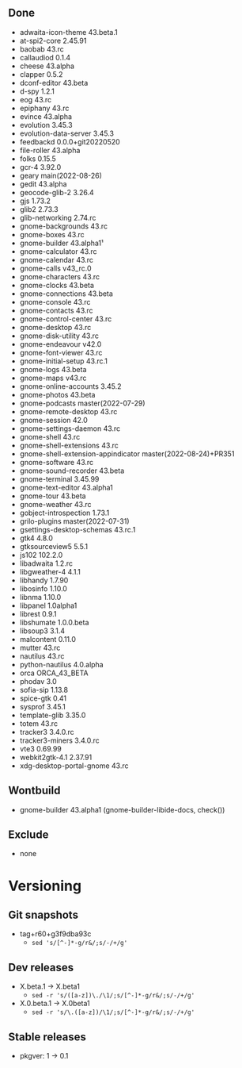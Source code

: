 ## Done
- adwaita-icon-theme 43.beta.1
- at-spi2-core 2.45.91
- baobab 43.rc
- callaudiod 0.1.4
- cheese 43.alpha
- clapper 0.5.2
- dconf-editor 43.beta
- d-spy 1.2.1
- eog 43.rc
- epiphany 43.rc
- evince 43.alpha
- evolution 3.45.3
- evolution-data-server 3.45.3
- feedbackd 0.0.0+git20220520
- file-roller 43.alpha
- folks 0.15.5
- gcr-4 3.92.0
- geary main(2022-08-26)
- gedit 43.alpha
- geocode-glib-2 3.26.4
- gjs 1.73.2
- glib2 2.73.3
- glib-networking 2.74.rc
- gnome-backgrounds 43.rc
- gnome-boxes 43.rc
- gnome-builder 43.alpha1¹
- gnome-calculator 43.rc
- gnome-calendar 43.rc
- gnome-calls v43_rc.0
- gnome-characters 43.rc
- gnome-clocks 43.beta
- gnome-connections 43.beta
- gnome-console 43.rc
- gnome-contacts 43.rc
- gnome-control-center 43.rc
- gnome-desktop 43.rc
- gnome-disk-utility 43.rc
- gnome-endeavour v42.0
- gnome-font-viewer 43.rc
- gnome-initial-setup 43.rc.1
- gnome-logs 43.beta
- gnome-maps v43.rc
- gnome-online-accounts 3.45.2
- gnome-photos 43.beta
- gnome-podcasts master(2022-07-29)
- gnome-remote-desktop 43.rc
- gnome-session 42.0
- gnome-settings-daemon 43.rc
- gnome-shell 43.rc
- gnome-shell-extensions 43.rc
- gnome-shell-extension-appindicator master(2022-08-24)+PR351
- gnome-software 43.rc
- gnome-sound-recorder 43.beta
- gnome-terminal 3.45.99
- gnome-text-editor 43.alpha1
- gnome-tour 43.beta
- gnome-weather 43.rc
- gobject-introspection 1.73.1
- grilo-plugins master(2022-07-31)
- gsettings-desktop-schemas 43.rc.1
- gtk4 4.8.0
- gtksourceview5 5.5.1
- js102 102.2.0
- libadwaita 1.2.rc
- libgweather-4 4.1.1
- libhandy 1.7.90
- libosinfo 1.10.0
- libnma 1.10.0
- libpanel 1.0alpha1
- librest 0.9.1
- libshumate 1.0.0.beta
- libsoup3 3.1.4
- malcontent 0.11.0
- mutter 43.rc
- nautilus 43.rc
- python-nautilus 4.0.alpha
- orca ORCA_43_BETA
- phodav 3.0
- sofia-sip 1.13.8
- spice-gtk 0.41
- sysprof 3.45.1
- template-glib 3.35.0
- totem 43.rc
- tracker3 3.4.0.rc
- tracker3-miners 3.4.0.rc
- vte3 0.69.99
- webkit2gtk-4.1 2.37.91
- xdg-desktop-portal-gnome 43.rc

## Wontbuild
- gnome-builder 43.alpha1 (gnome-builder-libide-docs, check())

## Exclude
- none

# Versioning
## Git snapshots
* tag+r60+g3f9dba93c
  * `sed 's/[^-]*-g/r&/;s/-/+/g'`

## Dev releases
* X.beta.1 -> X.beta1
  * `sed -r 's/([a-z])\./\1/;s/[^-]*-g/r&/;s/-/+/g'`
* X.0.beta.1 -> X.0beta1
  * `sed -r 's/\.([a-z])/\1/;s/[^-]*-g/r&/;s/-/+/g'`

## Stable releases
* pkgver: 1 -> 0.1
